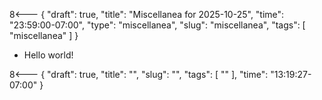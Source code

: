 8<--- { "draft": true, "title": "Miscellanea for 2025-10-25", "time": "23:59:00-07:00", "type": "miscellanea", "slug": "miscellanea", "tags": [ "miscellanea" ] }

- Hello world!

8<--- { "draft": true, "title": "", "slug": "", "tags": [ "" ], "time": "13:19:27-07:00" }
